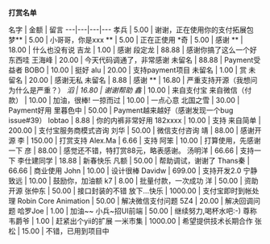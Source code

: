 **打赏名单**

名字 | 金额 | 留言
---|---|---|---
孝兵 | 5.00 | 谢谢，正在使用你的支付拓展包
梦** | 5.00 | 小哥哥，你是xxx
** | 5.00 | 正在正使用
*奇 | 5.00 | 感谢
** | 18.00 | 什么也没有说
吉龙 | 1.00 | 感谢
段定龙 | 88.88 | 感谢你搞了这么一个好东西哇
王海峰 | 20.00 | 今天代码调通了，非常感谢
未留名 | 88.88 | Payment受益者
BOBO | 10.00 | 挺好
alu | 20.00 | 支持payment项目
未留名 | 1.00 | 赏
未留名 | 20.00 | 感谢无私
未留名 | 8.88 | 感谢
** | 16.80 | 严重支持开源（我想问为什么是严重？）
*滔 | 16.80 | 谢谢帮助
鑫* | 10.00 | 来自支付宝
来自微信（付款） | 10.00 | 加油，很棒!
一掠而过 | 10.00 | 一点心意
北国之雪 | 30.00 | Payment好用
里暮色中 | 50.00 | Payment越来越好（感谢发现一个bug issue#39）
lobtao | 8.88 | 你的内裤非常好用
182xxxx | 10.00 | 支持
来自简单 | 200.00 | 支付宝服务商模式咨询
刘华 | 50.00 | 微信支付咨询
靖 | 88.00 | 感谢开源
李 | 150.00 | 打赏支持
Alex.Ma | 6.66 | 支持
阿笨 | 10.00 | 打算使用，先感谢一下
彦 | 88.00 | 感觉还不错，特打赏88元，略表感谢。
汤明洋 | 66.66 | 支持一下
李仕建同学 | 18.88 | 新春快乐
凡额 | 50.00 | 帮助调试，谢谢了
Thans秦 | 66.66 | 商业使用
John | 10.00 | 设计很棒
Davidw | 699.00 | 支持开发2.0
宁静致远 | 10.00 | 鼓励你，加油额
k7 | 8.00 | 批量付款，一次成功
洋 | 50.00 | 资助开源
张仲东 | 50.00 | 接口封装的不错
放下...快乐 | 1000.00 | 支付宝即时到帐处理
Robin Core Animation | 50.00 | 解决微信支付问题
5Z4 | 20.00 | 解决回调问题
哈罗Joe | 1.00 | 加油~~
小兵~招UI前端 | 50.00 | 继续努力,喝杯水吧:-)
尊称韦爵爷 | 1.00 | 赶紧出个yii的扩展
一米市集 | 1000.00 | 希望提供技术长期合作
张松 | 15.00 | 不错，已用到项目中
